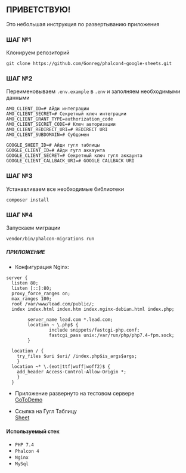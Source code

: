 ## ПРИВЕТСТВУЮ!

Это небольшая инструкция по развертыванию приложения

### ШАГ №1

Клонируем репозиторий

` git clone https://github.com/Gonreg/phalcon4-google-sheets.git `

### ШАГ №2

Переименовываем `.env.example` в `.env` и заполняем необходимыми данными
```
AMO_CLIENT_ID=# Айди интеграции
AMO_CLIENT_SECRET=# Секретный ключ интеграции
AMO_CLIENT_GRANT_TYPE=authorization_code
AMO_CLIENT_SECRET_CODE=# Ключ авторизации
AMO_CLIENT_REDIRECT_URI=# REDIRECT URI
AMO_CLIENT_SUBDOMAIN=# Субдомен 

GOOGLE_SHEET_ID=# Айди гугл таблицы
GOOGLE_CLIENT_ID=# Айди гугл аккаунта
GOOGLE_CLIENT_SECRET=# Секретный ключ гугл аккаунта
GOOGLE_CLIENT_CALLBACK_URI=# GOOGLE CALLBACK URI
```

### ШАГ №3

Устанавливаем все необходимые библиотеки

`composer install`


### ШАГ №4

Запускаем миграции

`vendor/bin/phalcon-migrations run
`

##### ПРИЛОЖЕНИЕ

* Конфигурация Nginx:

```
server {
  listen 80;
  listen [::]:80;
  proxy_force_ranges on;
  max_ranges 100;
  root /var/www/lead.com/public/;
  index index.html index.htm index.nginx-debian.html index.php;

        server_name lead.com *.lead.com;
        location ~ \.php$ {
                include snippets/fastcgi-php.conf;
                fastcgi_pass unix:/var/run/php/php7.4-fpm.sock;
        }

  location / {
    try_files $uri $uri/ /index.php$is_args$args;
    }
  location ~* \.(eot|ttf|woff|woff2)$ {
    add_header Access-Control-Allow-Origin *;
    }
  }
```

* Приложение развернуто на тестовом сервере     
<a href="https://dev.viovan.world/">GoToDemo</a>

* Ссылка на Гугл Таблицу   
<a href="https://docs.google.com/spreadsheets/d/1hPLuV0t7H9QfPp4N_YJ-A7vfdMvb18-9WFAcDdSTy5Q/edit?hl=ru#gid=0">Sheet</a>

#### Используемый стек

* `PHP 7.4`
* `Phalcon 4`
* `Nginx`
* `MySql`